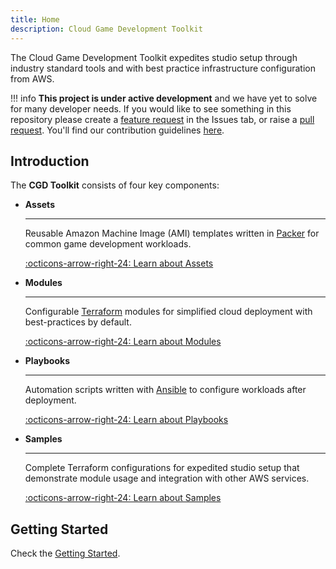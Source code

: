 ```yaml
---
title: Home
description: Cloud Game Development Toolkit
---
```


The Cloud Game Development Toolkit expedites studio setup through industry standard tools and with best practice infrastructure configuration from AWS.

!!! info
    **This project is under active development** and we have yet to solve for many developer needs. If you would like to see something in this repository please create a <a href="https://github.com/aws-games/cloud-game-development-toolkit/issues/new?assignees=&labels=feature-request&projects=&template=feature_request.yml&title=Feature+request%3A+TITLE" target="_blank">feature request</a> in the Issues tab, or raise a <a href="https://github.com/aws-games/cloud-game-development-toolkit/pulls/" target="_blank">pull request</a>. You'll find our contribution guidelines [here](./contributing.md).

## Introduction

The **CGD Toolkit** consists of four key components:

<div class="grid cards" markdown>

-   __Assets__

    ---

    Reusable Amazon Machine Image (AMI) templates written in [Packer](https://www.packer.io/) for common game development workloads.

    [:octicons-arrow-right-24: Learn about Assets](#)

-   __Modules__

    ---

    Configurable [Terraform](https://www.terraform.io/) modules for simplified cloud deployment with best-practices by default.

    [:octicons-arrow-right-24: Learn about Modules](#)

-   __Playbooks__

    ---

    Automation scripts written with [Ansible](https://github.com/ansible/ansible) to configure workloads after deployment.

    [:octicons-arrow-right-24: Learn about Playbooks](#)

-   __Samples__

    ---

    Complete Terraform configurations for expedited studio setup that demonstrate module usage and integration with other AWS services.

    [:octicons-arrow-right-24: Learn about Samples](#)

</div>


## Getting Started

Check the [Getting Started](getting-started.md).